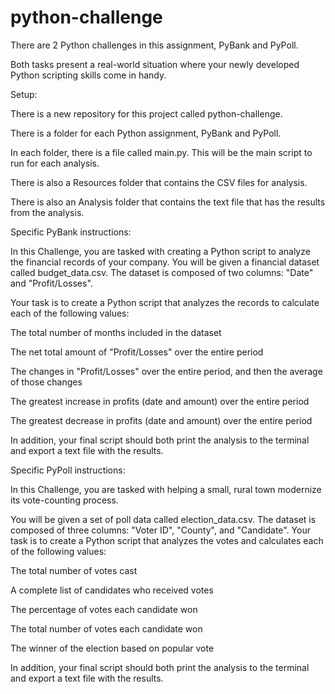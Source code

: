 # python-challenge

There are 2 Python challenges in this assignment, PyBank and PyPoll.

Both tasks present a real-world situation where your newly developed Python scripting skills come in handy.

Setup:

There is a new repository for this project called python-challenge. 

There is a folder for each Python assignment, PyBank and PyPoll.

In each folder, there is a file called main.py. This will be the main script to run for each analysis.

There is also a Resources folder that contains the CSV files for analysis.

There is also an Analysis folder that contains the text file that has the results from the analysis.

Specific PyBank instructions:

In this Challenge, you are tasked with creating a Python script to analyze the financial records of your company. You will be given a financial dataset called budget_data.csv. The dataset is composed of two columns: "Date" and "Profit/Losses".

Your task is to create a Python script that analyzes the records to calculate each of the following values:

The total number of months included in the dataset

The net total amount of "Profit/Losses" over the entire period

The changes in "Profit/Losses" over the entire period, and then the average of those changes

The greatest increase in profits (date and amount) over the entire period

The greatest decrease in profits (date and amount) over the entire period

In addition, your final script should both print the analysis to the terminal and export a text file with the results.

Specific PyPoll instructions:

In this Challenge, you are tasked with helping a small, rural town modernize its vote-counting process.

You will be given a set of poll data called election_data.csv. The dataset is composed of three columns: "Voter ID", "County", and "Candidate". Your task is to create a Python script that analyzes the votes and calculates each of the following values:

The total number of votes cast

A complete list of candidates who received votes

The percentage of votes each candidate won

The total number of votes each candidate won

The winner of the election based on popular vote

In addition, your final script should both print the analysis to the terminal and export a text file with the results.
